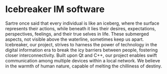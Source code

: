 # Icebreaker IM software

Sartre once said that every individual is like an iceberg, where the surface represents their actions, while beneath it lies their desires, expectations, perspectives, feelings, and their true selves in life. These submerged aspects, not visible above the waterline, sometimes keep us apart. Icebreaker, our project, strives to harness the power of technology in the digital information era to break the icy barriers between people, fostering closer interconnectivity. Built upon Qt and C++, our project enables swift communication among multiple devices within a local network. We believe in the warmth of human nature, capable of melting the chilliness of destiny.